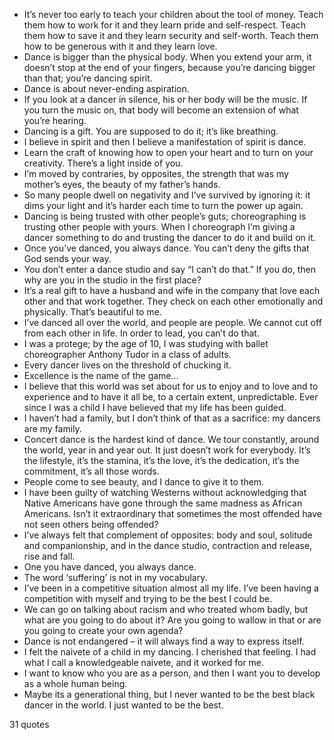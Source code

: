  - It’s never too early to teach your children about the tool of money. Teach them how to work for it and they learn pride and self-respect. Teach them how to save it and they learn security and self-worth. Teach them how to be generous with it and they learn love.
 - Dance is bigger than the physical body. When you extend your arm, it doesn’t stop at the end of your fingers, because you’re dancing bigger than that; you’re dancing spirit.
 - Dance is about never-ending aspiration.
 - If you look at a dancer in silence, his or her body will be the music. If you turn the music on, that body will become an extension of what you’re hearing.
 - Dancing is a gift. You are supposed to do it; it’s like breathing.
 - I believe in spirit and then I believe a manifestation of spirit is dance.
 - Learn the craft of knowing how to open your heart and to turn on your creativity. There’s a light inside of you.
 - I’m moved by contraries, by opposites, the strength that was my mother’s eyes, the beauty of my father’s hands.
 - So many people dwell on negativity and I’ve survived by ignoring it: it dims your light and it’s harder each time to turn the power up again.
 - Dancing is being trusted with other people’s guts; choreographing is trusting other people with yours. When I choreograph I’m giving a dancer something to do and trusting the dancer to do it and build on it.
 - Once you’ve danced, you always dance. You can’t deny the gifts that God sends your way.
 - You don’t enter a dance studio and say “I can’t do that.” If you do, then why are you in the studio in the first place?
 - It’s a real gift to have a husband and wife in the company that love each other and that work together. They check on each other emotionally and physically. That’s beautiful to me.
 - I’ve danced all over the world, and people are people. We cannot cut off from each other in life. In order to lead, you can’t do that.
 - I was a protege; by the age of 10, I was studying with ballet choreographer Anthony Tudor in a class of adults.
 - Every dancer lives on the threshold of chucking it.
 - Excellence is the name of the game...
 - I believe that this world was set about for us to enjoy and to love and to experience and to have it all be, to a certain extent, unpredictable. Ever since I was a child I have believed that my life has been guided.
 - I haven’t had a family, but I don’t think of that as a sacrifice: my dancers are my family.
 - Concert dance is the hardest kind of dance. We tour constantly, around the world, year in and year out. It just doesn’t work for everybody. It’s the lifestyle, it’s the stamina, it’s the love, it’s the dedication, it’s the commitment, it’s all those words.
 - People come to see beauty, and I dance to give it to them.
 - I have been guilty of watching Westerns without acknowledging that Native Americans have gone through the same madness as African Americans. Isn’t it extraordinary that sometimes the most offended have not seen others being offended?
 - I’ve always felt that complement of opposites: body and soul, solitude and companionship, and in the dance studio, contraction and release, rise and fall.
 - One you have danced, you always dance.
 - The word ‘suffering’ is not in my vocabulary.
 - I’ve been in a competitive situation almost all my life. I’ve been having a competition with myself and trying to be the best I could be.
 - We can go on talking about racism and who treated whom badly, but what are you going to do about it? Are you going to wallow in that or are you going to create your own agenda?
 - Dance is not endangered – it will always find a way to express itself.
 - I felt the naivete of a child in my dancing. I cherished that feeling. I had what I call a knowledgeable naivete, and it worked for me.
 - I want to know who you are as a person, and then I want you to develop as a whole human being.
 - Maybe its a generational thing, but I never wanted to be the best black dancer in the world. I just wanted to be the best.

31 quotes
